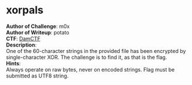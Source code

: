 # xorpals
**Author of Challenge**: m0x\
**Author of Writeup**: potato\
**CTF**: [DamCTF](https://damctf.xyz/)\
**Description**: \
One of the 60-character strings in the provided file has been encrypted by single-character XOR. The challenge is to find it, as that is the flag.\
**Hints**: \
Always operate on raw bytes, never on encoded strings. Flag must be submitted as UTF8 string.

